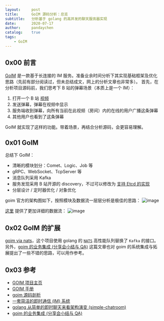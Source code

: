 ```yaml
---
layout:     post
title:      GoIM 源码分析：总览
subtitle:   分析基于 golang 的高并发的聊天服务器实现
date:       2020-07-17
author:     pandaychen
catalog:    true
tags:
    - GoIM
---
```


##  0x00    前言
[GoIM](https://github.com/Terry-Mao/goim) 是一款基于长连接的 IM 服务。准备业余时间分析下其实现基础框架及优化思路（先前有部分阅读过，但未总结成文，网上的分析文章也非常多）。
首先，在分析项目源码前，我们思考下 B 站的弹幕场景（本质上是一个 IM）：
1.  打开一个 B 站 [视频](https://www.bilibili.com/video/BV1YK4y1s7UA?spm_id_from=333.851.b_7265706f7274466972737431.8)
2.  发送弹幕，弹幕在视频中显示
3.  服务端收到弹幕，向所有当前在此视频（房间）内的在线的用户广播这条弹幕
4.  其他用户也看到了这条弹幕

GoIM 就实现了这样的功能。带着场景，再结合分析源码，会更容易理解。

##  0x01    GoIM
总结下 GoIM：
-   清晰的模块划分：Comet、Logic、Job 等
-   gRPC、WebSocket、TcpServer 等
-   消息队列采用 Kafka
-   服务发现采用 B 站开源的 discovery，不过可以修改为 [支持 Etcd 的实现](https://github.com/Terry-Mao/goim/issues/251)
-   分层设计 / 定时器优化 / 对象优化

goim 官方的架构图如下，按照模块及数据流一层层分析是极佳的思路：
![image](https://wx1.sbimg.cn/2020/07/17/C8kMU.png)

[这里](https://juejin.im/post/5cbb9e68e51d456e51614aab) 提供了更加详细的数据流：
![image](https://wx2.sbimg.cn/2020/07/17/C80cd.png)


##  0x02    GoIM 的扩展
[goim via nats](https://github.com/tsingson/ex-goim)，这个项目使用 golang 的 [`NATS`](https://github.com/nats-io/nats-server) 高性能队列替换了 `Kafka` 的接口。另外，[goim 的业务集成 (分享会小结与 QA)](https://juejin.im/post/5cf27f8ee51d45775e33f50c) 这篇文章也对 goim 的系统集成与拓展提出了一些不错的思路，可以用作参考。


##  0x03    参考
-   [GOIM 项目主页](https://goim.io/)
-   [GOIM 手册](https://goim.io/tutorials/)
-   [goim 源码剖析](https://laohanlinux.github.io/2016/12/22/goim%E6%BA%90%E7%A0%81%E5%89%96%E6%9E%90/)
-   [一套简洁的即时通信 (IM) 系统](https://alexstocks.github.io/html/im.html)
-   [golang 从简单的即时聊天来看架构演变 (simple-chatroom)](https://github.com/LinkinStars/simple-chatroom)
-   [goim 的业务集成 (分享会小结与 QA)](https://juejin.im/post/5cf27f8ee51d45775e33f50c)